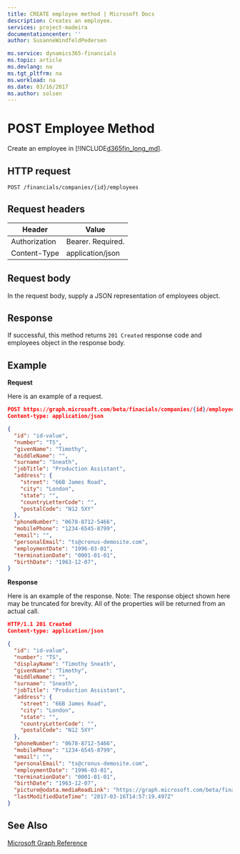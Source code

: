 ```yaml
---
title: CREATE employee method | Microsoft Docs
description: Creates an employee.
services: project-madeira
documentationcenter: ''
author: SusanneWindfeldPedersen

ms.service: dynamics365-financials
ms.topic: article
ms.devlang: na
ms.tgt_pltfrm: na
ms.workload: na
ms.date: 03/16/2017
ms.author: solsen
---
```


# POST Employee Method
Create an employee in [!INCLUDE[d365fin_long_md](../dynamics-nav/includes/d365fin_long_md.md)].

## HTTP request
```
POST /financials/companies/{id}/employees
```

## Request headers
|Header|Value|
|------|-----|
|Authorization  |Bearer. Required.  |
|Content-Type  |application/json  |

## Request body
In the request body, supply a JSON representation of employees object.

## Response
If successful, this method returns ```201 Created``` response code and employees object in the response body.

## Example

**Request**

Here is an example of a request.

```json
POST https://graph.microsoft.com/beta/finacials/companies/{id}/employees
Content-type: application/json

{
  "id": "id-value",
  "number": "TS",
  "givenName": "Timothy",
  "middleName": "",
  "surname": "Sneath",
  "jobTitle": "Production Assistant",
  "address": {
    "street": "66B James Road",
    "city": "London",
    "state": "",
    "countryLetterCode": "",
    "postalCode": "N12 5XY"
  },
  "phoneNumber": "0678-8712-5466",
  "mobilePhone": "1234-6545-8799",
  "email": "",
  "personalEmail": "ts@cronus-demosite.com",
  "employmentDate": "1996-03-01",
  "terminationDate": "0001-01-01",
  "birthDate": "1963-12-07",  
}

```

**Response**

Here is an example of the response. Note: The response object shown here may be truncated for brevity. All of the properties will be returned from an actual call.

```json
HTTP/1.1 201 Created
Content-type: application/json

{
  "id": "id-value",
  "number": "TS",
  "displayName": "Timothy Sneath",
  "givenName": "Timothy",
  "middleName": "",
  "surname": "Sneath",
  "jobTitle": "Production Assistant",
  "address": {
    "street": "66B James Road",
    "city": "London",
    "state": "",
    "countryLetterCode": "",
    "postalCode": "N12 5XY"
  },
  "phoneNumber": "0678-8712-5466",
  "mobilePhone": "1234-6545-8799",
  "email": "",
  "personalEmail": "ts@cronus-demosite.com",
  "employmentDate": "1996-03-01",
  "terminationDate": "0001-01-01",
  "birthDate": "1963-12-07",
  "picture@odata.mediaReadLink": "https://graph.microsoft.com/beta/financials/companies/{id}/employees/{id}/picture",
  "lastModifiedDateTime": "2017-03-16T14:57:19.497Z"
}

```

## See Also
[Microsoft Graph Reference](graph-reference.md)  
